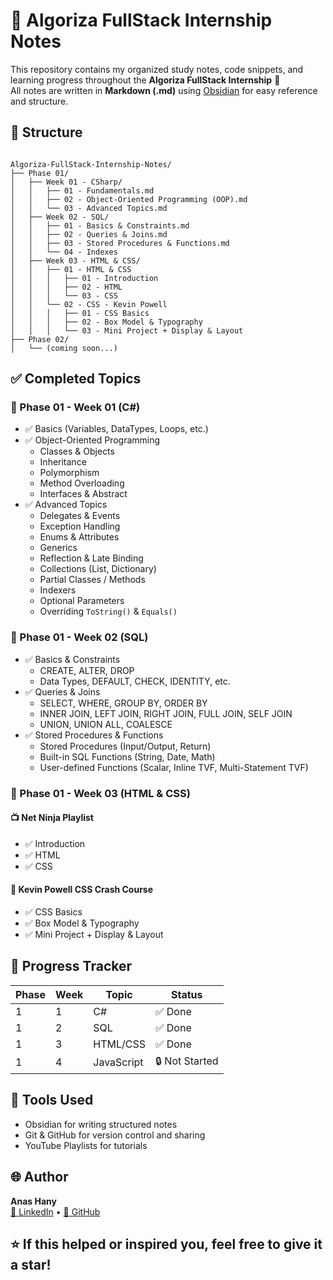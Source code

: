 # 📘 Algoriza FullStack Internship Notes

This repository contains my organized study notes, code snippets, and learning progress throughout the **Algoriza FullStack Internship** 🚀  
All notes are written in **Markdown (.md)** using [Obsidian](https://obsidian.md/) for easy reference and structure.

## 📌 Structure

```

Algoriza-FullStack-Internship-Notes/
├── Phase 01/
│   ├── Week 01 - CSharp/
│   │   ├── 01 - Fundamentals.md
│   │   ├── 02 - Object-Oriented Programming (OOP).md
│   │   └── 03 - Advanced Topics.md
│   ├── Week 02 - SQL/
│   │   ├── 01 - Basics & Constraints.md
│   │   ├── 02 - Queries & Joins.md
│   │   ├── 03 - Stored Procedures & Functions.md
│   │   └── 04 - Indexes
│   ├── Week 03 - HTML & CSS/
│   │   ├── 01 - HTML & CSS
│   │   │   ├── 01 - Introduction
│   │   │   ├── 02 - HTML
│   │   │   └── 03 - CSS
│   │   └── 02 - CSS - Kevin Powell
│   │   │   ├── 01 - CSS Basics
│   │   │   ├── 02 - Box Model & Typography
│   │   │   └── 03 - Mini Project + Display & Layout
├── Phase 02/
│   └── (coming soon...)

```

## ✅ Completed Topics

### 🧠 Phase 01 - Week 01 (C#)

- ✅ Basics (Variables, DataTypes, Loops, etc.)
- ✅ Object-Oriented Programming
  - Classes & Objects
  - Inheritance
  - Polymorphism
  - Method Overloading
  - Interfaces & Abstract
- ✅ Advanced Topics
  - Delegates & Events
  - Exception Handling
  - Enums & Attributes
  - Generics
  - Reflection & Late Binding
  - Collections (List, Dictionary)
  - Partial Classes / Methods
  - Indexers
  - Optional Parameters
  - Overriding `ToString()` & `Equals()`

### 🧠 Phase 01 - Week 02 (SQL)

- ✅ Basics & Constraints
  - CREATE, ALTER, DROP
  - Data Types, DEFAULT, CHECK, IDENTITY, etc.
- ✅ Queries & Joins
  - SELECT, WHERE, GROUP BY, ORDER BY
  - INNER JOIN, LEFT JOIN, RIGHT JOIN, FULL JOIN, SELF JOIN
  - UNION, UNION ALL, COALESCE
- ✅ Stored Procedures & Functions
  - Stored Procedures (Input/Output, Return)
  - Built-in SQL Functions (String, Date, Math)
  - User-defined Functions (Scalar, Inline TVF, Multi-Statement TVF)

### 🧠 Phase 01 - Week 03 (HTML & CSS)

#### 📺 Net Ninja Playlist

- ✅ Introduction
- ✅ HTML
- ✅ CSS

#### 🎨 Kevin Powell CSS Crash Course

- ✅ CSS Basics
- ✅ Box Model & Typography
- ✅ Mini Project + Display & Layout

## 📅 Progress Tracker

| Phase | Week | Topic      | Status         |
| ----- | ---- | ---------- | -------------- |
| 1     | 1    | C#         | ✅ Done        |
| 1     | 2    | SQL        | ✅ Done        |
| 1     | 3    | HTML/CSS   | ✅ Done        |
| 1     | 4    | JavaScript | 🔒 Not Started |

## 📂 Tools Used

- Obsidian for writing structured notes
- Git & GitHub for version control and sharing
- YouTube Playlists for tutorials

## 🌐 Author

**Anas Hany**  
[🔗 LinkedIn](https://www.linkedin.com/in/anashany219/) • [🐙 GitHub](https://github.com/AnasHany2193)

## ⭐ If this helped or inspired you, feel free to give it a star!
